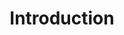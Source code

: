 ---
layout: redirect.njk
hideInSitemap: true
tags: level2
key: introduction_en
title: Introduction
redirect: /de/accessibility/introduction/about-accessibility/
parent: accessibility_en
order: 1
---